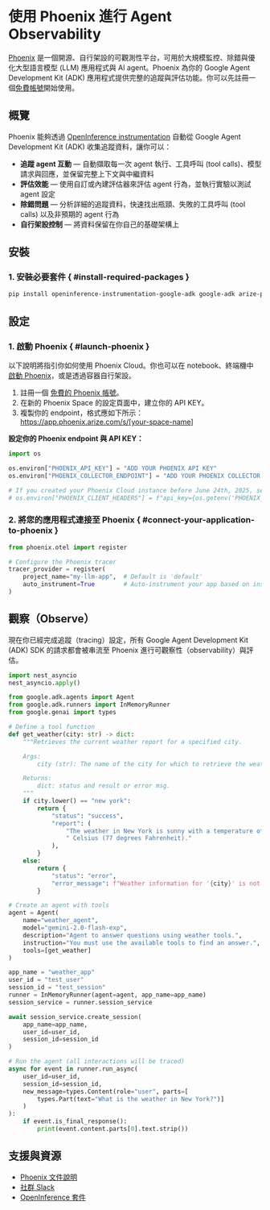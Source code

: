 # 使用 Phoenix 進行 Agent Observability

[Phoenix](https://arize.com/docs/phoenix) 是一個開源、自行架設的可觀測性平台，可用於大規模監控、除錯與優化大型語言模型 (LLM) 應用程式與 AI agent。Phoenix 為你的 Google Agent Development Kit (ADK) 應用程式提供完整的追蹤與評估功能。你可以先註冊一個[免費帳號](https://phoenix.arize.com/)開始使用。

## 概覽

Phoenix 能夠透過 [OpenInference instrumentation](https://github.com/Arize-ai/openinference/tree/main/python/instrumentation/openinference-instrumentation-google-adk) 自動從 Google Agent Development Kit (ADK) 收集追蹤資料，讓你可以：

- **追蹤 agent 互動** — 自動擷取每一次 agent 執行、工具呼叫 (tool calls)、模型請求與回應，並保留完整上下文與中繼資料
- **評估效能** — 使用自訂或內建評估器來評估 agent 行為，並執行實驗以測試 agent 設定
- **除錯問題** — 分析詳細的追蹤資料，快速找出瓶頸、失敗的工具呼叫 (tool calls) 以及非預期的 agent 行為
- **自行架設控制** — 將資料保留在你自己的基礎架構上

## 安裝

### 1. 安裝必要套件 { #install-required-packages }

```bash
pip install openinference-instrumentation-google-adk google-adk arize-phoenix-otel
```

## 設定

### 1. 啟動 Phoenix { #launch-phoenix }

以下說明將指引你如何使用 Phoenix Cloud。你也可以在 notebook、終端機中 [啟動 Phoenix](https://arize.com/docs/phoenix/integrations/llm-providers/google-gen-ai/google-adk-tracing)，或是透過容器自行架設。

1. 註冊一個 [免費的 Phoenix 帳號](https://phoenix.arize.com/)。
2. 在新的 Phoenix Space 的設定頁面中，建立你的 API KEY。
3. 複製你的 endpoint，格式應如下所示：https://app.phoenix.arize.com/s/[your-space-name]

**設定你的 Phoenix endpoint 與 API KEY：**

```python
import os

os.environ["PHOENIX_API_KEY"] = "ADD YOUR PHOENIX API KEY"
os.environ["PHOENIX_COLLECTOR_ENDPOINT"] = "ADD YOUR PHOENIX COLLECTOR ENDPOINT"

# If you created your Phoenix Cloud instance before June 24th, 2025, set the API key as a header:
# os.environ["PHOENIX_CLIENT_HEADERS"] = f"api_key={os.getenv('PHOENIX_API_KEY')}"
```

### 2.  將您的應用程式連接至 Phoenix { #connect-your-application-to-phoenix }

```python
from phoenix.otel import register

# Configure the Phoenix tracer
tracer_provider = register(
    project_name="my-llm-app",  # Default is 'default'
    auto_instrument=True        # Auto-instrument your app based on installed OI dependencies
)
```

## 觀察（Observe）

現在你已經完成追蹤（tracing）設定，所有 Google Agent Development Kit (ADK) SDK 的請求都會被串流至 Phoenix 進行可觀察性（observability）與評估。

```python
import nest_asyncio
nest_asyncio.apply()

from google.adk.agents import Agent
from google.adk.runners import InMemoryRunner
from google.genai import types

# Define a tool function
def get_weather(city: str) -> dict:
    """Retrieves the current weather report for a specified city.

    Args:
        city (str): The name of the city for which to retrieve the weather report.

    Returns:
        dict: status and result or error msg.
    """
    if city.lower() == "new york":
        return {
            "status": "success",
            "report": (
                "The weather in New York is sunny with a temperature of 25 degrees"
                " Celsius (77 degrees Fahrenheit)."
            ),
        }
    else:
        return {
            "status": "error",
            "error_message": f"Weather information for '{city}' is not available.",
        }

# Create an agent with tools
agent = Agent(
    name="weather_agent",
    model="gemini-2.0-flash-exp",
    description="Agent to answer questions using weather tools.",
    instruction="You must use the available tools to find an answer.",
    tools=[get_weather]
)

app_name = "weather_app"
user_id = "test_user"
session_id = "test_session"
runner = InMemoryRunner(agent=agent, app_name=app_name)
session_service = runner.session_service

await session_service.create_session(
    app_name=app_name,
    user_id=user_id,
    session_id=session_id
)

# Run the agent (all interactions will be traced)
async for event in runner.run_async(
    user_id=user_id,
    session_id=session_id,
    new_message=types.Content(role="user", parts=[
        types.Part(text="What is the weather in New York?")]
    )
):
    if event.is_final_response():
        print(event.content.parts[0].text.strip())
```

## 支援與資源
- [Phoenix 文件說明](https://arize.com/docs/phoenix/integrations/llm-providers/google-gen-ai/google-adk-tracing)
- [社群 Slack](https://arize-ai.slack.com/join/shared_invite/zt-11t1vbu4x-xkBIHmOREQnYnYDH1GDfCg#/shared-invite/email)
- [OpenInference 套件](https://github.com/Arize-ai/openinference/tree/main/python/instrumentation/openinference-instrumentation-google-adk)
